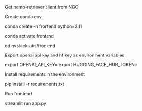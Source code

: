 Get nemo-retriever client from NGC

Create conda env

conda create -n frontend python=3.11

conda activate frontend

cd nvstack-aks/frontend

Export openai api key and hf key as environment variables

export OPENAI_API_KEY=<your api key>
export HUGGING_FACE_HUB_TOKEN=<your hf key>

Install requirements in the environment

pip install -r requirements.txt

Run frontend

streamlit run app.py